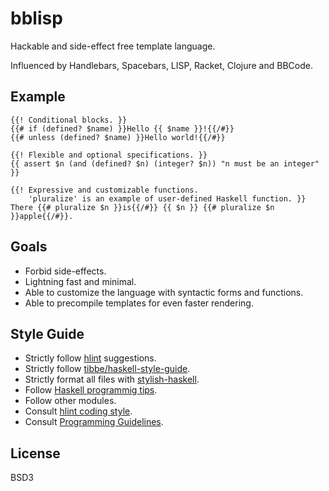 # bblisp

Hackable and side-effect free template language.

Influenced by Handlebars, Spacebars, LISP, Racket, Clojure and BBCode.

## Example

```
{{! Conditional blocks. }}
{{# if (defined? $name) }}Hello {{ $name }}!{{/#}}
{{# unless (defined? $name) }}Hello world!{{/#}}

{{! Flexible and optional specifications. }}
{{ assert $n (and (defined? $n) (integer? $n)) "n must be an integer" }}

{{! Expressive and customizable functions.
    'pluralize' is an example of user-defined Haskell function. }}
There {{# pluralize $n }}is{{/#}} {{ $n }} {{# pluralize $n }}apple{{/#}}.
```

## Goals

* Forbid side-effects.
* Lightning fast and minimal.
* Able to customize the language with syntactic forms and functions.
* Able to precompile templates for even faster rendering.

## Style Guide

* Strictly follow [hlint][hlint] suggestions.
* Strictly follow [tibbe/haskell-style-guide][haskell-style-guide].
* Strictly format all files with [stylish-haskell][stylish-haskell].
* Follow [Haskell programmig tips][haskell-programming-tips].
* Follow other modules.
* Consult [hlint coding style][hlint-github].
* Consult [Programming Guidelines][programming-guidelines].

## License

BSD3

[hlint]: https://hackage.haskell.org/package/hlint
[stylish-haskell]: https://hackage.haskell.org/package/stylish-haskell
[haskell-style-guide]: https://github.com/tibbe/haskell-style-guide/blob/master/haskell-style.md
[haskell-programming-tips]: https://wiki.haskell.org/Haskell_programming_tips
[hlint-github]: https://github.com/ndmitchell/hlint
[programming-guidelines]: https://wiki.haskell.org/Programming_guidelines
